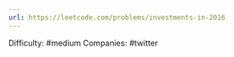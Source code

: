 ```yaml
---
url: https://leetcode.com/problems/investments-in-2016
---
```


Difficulty: #medium
Companies: #twitter